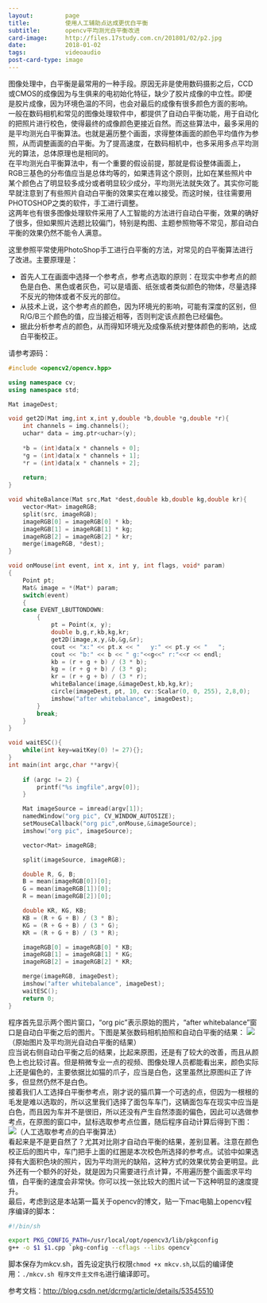 ```yaml
---
layout:         page
title:          使用人工辅助点达成更优白平衡
subtitle:       opencv平均测光白平衡改进
card-image:     http://files.17study.com.cn/201801/02/p2.jpg
date:           2018-01-02
tags:           videoaudio
post-card-type: image
---
```

图像处理中，白平衡是最常用的一种手段。原因无非是使用数码摄影之后，CCD或CMOS的成像因为与生俱来的电初始化特征，缺少了胶片成像的中立性。即便是胶片成像，因为环境色温的不同，也会对最后的成像有很多颜色方面的影响。  
一般在数码相机和常见的图像处理软件中，都提供了自动白平衡功能，用于自动化的把照片进行校色，使得最终的成像颜色更接近自然。而这些算法中，最多采用的是平均测光白平衡算法。也就是遍历整个画面，求得整体画面的颜色平均值作为参照，从而调整画面的白平衡。为了提高速度，在数码相机中，也多采用多点平均测光的算法，总体原理也是相同的。  
在平均测光白平衡算法中，有一个重要的假设前提，那就是假设整体画面上，RGB三基色的分布值应当是总体均等的，如果违背这个原则，比如在某些照片中某个颜色占了明显较多成分或者明显较少成分，平均测光法就失效了。其实你可能早就注意到了有些照片自动白平衡的效果实在难以接受。而这时候，往往需要用PHOTOSHOP之类的软件，手工进行调整。  
这两年也有很多图像处理软件采用了人工智能的方法进行自动白平衡，效果的确好了很多，但如果照片选题比较偏门，特别是构图、主题参照物等不常见，那自动白平衡的效果仍然不能令人满意。  

这里参照平常使用PhotoShop手工进行白平衡的方法，对常见的白平衡算法进行了改进。主要原理是：  
* 首先人工在画面中选择一个参考点，参考点选取的原则：在现实中参考点的颜色是白色、黑色或者灰色，可以是墙面、纸张或者类似颜色的物体，尽量选择不反光的物体或者不反光的部位。
* 从技术上说，这个参考点的颜色，因为环境光的影响，可能有深度的区别，但R/G/B三个颜色的值，应当接近相等，否则判定该点颜色已经偏色。
* 据此分析参考点的颜色，从而得知环境光及成像系统对整体颜色的影响，达成白平衡校正。

请参考源码：
```cpp
#include <opencv2/opencv.hpp>

using namespace cv;
using namespace std;

Mat imageDest;

void get2D(Mat img,int x,int y,double *b,double *g,double *r){
    int channels = img.channels();
	uchar* data = img.ptr<uchar>(y);
	
	*b = (int)data[x * channels + 0];
	*g = (int)data[x * channels + 1];
	*r = (int)data[x * channels + 2];
	
	return;
}

void whiteBalance(Mat src,Mat *dest,double kb,double kg,double kr){
	vector<Mat> imageRGB;
	split(src, imageRGB);
	imageRGB[0] = imageRGB[0] * kb;
	imageRGB[1] = imageRGB[1] * kg;
	imageRGB[2] = imageRGB[2] * kr;
	merge(imageRGB, *dest);
}

void onMouse(int event, int x, int y, int flags, void* param)
{
    Point pt;
    Mat& image = *(Mat*) param;
    switch(event)
    {
    case EVENT_LBUTTONDOWN: 
        {
            pt = Point(x, y);
			double b,g,r,kb,kg,kr;
			get2D(image,x,y,&b,&g,&r);
            cout << "x:" << pt.x << "   y:" << pt.y << "   ";
			cout << "b:" << b << " g:"<<g<<" r:"<<r << endl;
			kb = (r + g + b) / (3 * b);
			kg = (r + g + b) / (3 * g);
			kr = (r + g + b) / (3 * r);
			whiteBalance(image,&imageDest,kb,kg,kr);
            circle(imageDest, pt, 10, cv::Scalar(0, 0, 255), 2,8,0);
			imshow("after whitebalance", imageDest);
        }
        break;
    }
}

void waitESC(){
	while(int key=waitKey(0) != 27){};
}
int main(int argc,char **argv){
	
	if (argc != 2) {
		printf("%s imgfile",argv[0]);
	}

	Mat imageSource = imread(argv[1]);
	namedWindow("org pic", CV_WINDOW_AUTOSIZE);
	setMouseCallback("org pic",onMouse,&imageSource);
	imshow("org pic", imageSource);

	vector<Mat> imageRGB;

	split(imageSource, imageRGB);

	double R, G, B;
	B = mean(imageRGB[0])[0];
	G = mean(imageRGB[1])[0];
	R = mean(imageRGB[2])[0];

	double KR, KG, KB;
	KB = (R + G + B) / (3 * B);
	KG = (R + G + B) / (3 * G);
	KR = (R + G + B) / (3 * R);

	imageRGB[0] = imageRGB[0] * KB;
	imageRGB[1] = imageRGB[1] * KG;
	imageRGB[2] = imageRGB[2] * KR;

	merge(imageRGB, imageDest);
	imshow("after whitebalance", imageDest);
	waitESC();
	return 0;
}
```
程序首先显示两个图片窗口，“org pic”表示原始的图片，“after whitebalance”窗口是自动白平衡之后的图片。下图是某张数码相机拍照和自动白平衡的结果：
![](http://files.17study.com.cn/201801/02/p1.jpg)（原始图片及平均测光自动白平衡的结果）  
应当说右侧自动白平衡之后的结果，比起来原图，还是有了较大的改善，而且从颜色上也比较讨喜。但是稍微专业一点的视频、图像处理人员都能看出来，颜色实际上还是偏色的，主要依据比如猫的爪子，应当是白色，这里虽然比原图纠正了许多，但显然仍然不是白色。  
接着我们人工选择白平衡参考点，刚才说的猫爪算一个可选的点，但因为一根根的毛发是难以选取的，所以这里我们选择了面包车车门，这辆面包车在现实中应当是白色，而且因为车并不是很旧，所以还没有产生自然漆面的偏色，因此可以选做参考点，在原图的窗口中，鼠标选取参考点位置，随后程序自动计算后得到下图：
![](http://files.17study.com.cn/201801/02/p2.jpg)（人工选取参考点的白平衡算法）  
看起来是不是更自然了？尤其对比刚才自动白平衡的结果，差别显著。注意在颜色校正后的图片中，车门把手上面的红圈是本次校色所选择的参考点。试验中如果选择有大面积色块的照片，因为平均测光的缺陷，这种方式的效果优势会更明显。此外还有一个额外的好处，就是因为只需要进行点计算，不用遍历整个画面求平均值，白平衡的速度会非常快。你可以找一张比较大的图片试一下这种明显的速度提升。  
最后，考虑到这是本站第一篇关于opencv的博文，贴一下mac电脑上opencv程序编译的脚本：
```bash
#!/bin/sh

export PKG_CONFIG_PATH=/usr/local/opt/opencv3/lib/pkgconfig
g++ -o $1 $1.cpp `pkg-config --cflags --libs opencv`
```
脚本保存为mkcv.sh，首先设定执行权限`chmod +x mkcv.sh`,以后的编译使用：`./mkcv.sh 程序文件主文件名`进行编译即可。  

参考文档：<http://blog.csdn.net/dcrmg/article/details/53545510>

